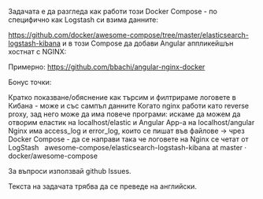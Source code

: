 Задачата е да разгледа как работи този Docker Compose - по специфично как Logstash си взима данните:

https://github.com/docker/awesome-compose/tree/master/elasticsearch-logstash-kibana
и в този Compose да добави Angular аппликейшън хостнат с NGINX:

Примерно:
https://github.com/bbachi/angular-nginx-docker

Бонус точки:

Кратко показване/обяснение как търсим и филтрираме логовете в Кибана - може и със сампъл данните
Когато nginx работи като reverse proxy, зад него може да има повече програми: искаме да можем да отворим еластик на localhost/elastic и Angular App-a на localhost/angular
Nginx има access_log и error_log, които се пишат във файлове -> чрез Docker Compose - да се направи така че логовете на Nginx се четат от LogStash
 
awesome-compose/elasticsearch-logstash-kibana at master · docker/awesome-compose

За въпроси използвай github Issues.

Текста на задачата трябва да се преведе на английски.
